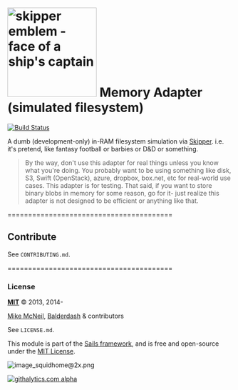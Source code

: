 # [<img title="skipper-memory - Development-only filesystem simulation as an  adapter for Skipper" src="http://i.imgur.com/P6gptnI.png" width="200px" alt="skipper emblem - face of a ship's captain"/>](https://github.com/balderdashy/skipper-memory) Memory Adapter (simulated filesystem)

[![Build Status](https://travis-ci.org/balderdashy/skipper-memory.svg?branch=master)](https://travis-ci.org/balderdashy/skipper-memory)

A dumb (development-only) in-RAM filesystem simulation via [Skipper](github.com/balderdashy/skipper).
i.e. it's pretend, like fantasy football or barbies or D&D or something.


> By the way, don't use this adapter for real things unless you know what you're doing. You probably want to be using something like disk, S3, Swift (OpenStack), azure, dropbox, box.net, etc for real-world use cases.  This adapter is for testing.  That said, if you want to store binary blobs in memory for some reason, go for it- just realize this adapter is not designed to be efficient or anything like that.

========================================

## Contribute

See `CONTRIBUTING.md`.



========================================

### License

**[MIT](./LICENSE)**
&copy; 2013, 2014-

[Mike McNeil](http://michaelmcneil.com), [Balderdash](http://balderdash.co) & contributors

See `LICENSE.md`.

This module is part of the [Sails framework](http://sailsjs.org), and is free and open-source under the [MIT License](http://sails.mit-license.org/).


![image_squidhome@2x.png](http://i.imgur.com/RIvu9.png)


[![githalytics.com alpha](https://cruel-carlota.pagodabox.com/a22d3919de208c90c898986619efaa85 "githalytics.com")](http://githalytics.com/balderdashy/skipper-memory)
